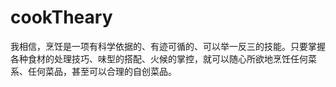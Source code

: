 # cookTheary
我相信，烹饪是一项有科学依据的、有迹可循的、可以举一反三的技能。只要掌握各种食材的处理技巧、味型的搭配、火候的掌控，就可以随心所欲地烹饪任何菜系、任何菜品，甚至可以合理的自创菜品。
